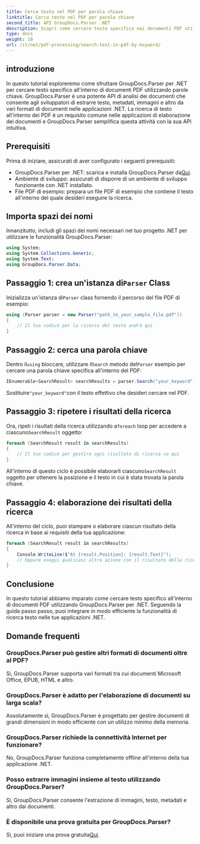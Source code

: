 ```yaml
---
title: Cerca testo nel PDF per parola chiave
linktitle: Cerca testo nel PDF per parola chiave
second_title: API GroupDocs.Parser .NET
description: Scopri come cercare testo specifico nei documenti PDF utilizzando GroupDocs.Parser per .NET. Integra in modo efficiente potenti funzionalità di ricerca di testo nel tuo .NET.
type: docs
weight: 18
url: /it/net/pdf-processing/search-text-in-pdf-by-keyword/
---
```

## introduzione
In questo tutorial esploreremo come sfruttare GroupDocs.Parser per .NET per cercare testo specifico all'interno di documenti PDF utilizzando parole chiave. GroupDocs.Parser è una potente API di analisi dei documenti che consente agli sviluppatori di estrarre testo, metadati, immagini e altro da vari formati di documenti nelle applicazioni .NET. La ricerca di testo all'interno dei PDF è un requisito comune nelle applicazioni di elaborazione dei documenti e GroupDocs.Parser semplifica questa attività con la sua API intuitiva.
## Prerequisiti
Prima di iniziare, assicurati di aver configurato i seguenti prerequisiti:
-  GroupDocs.Parser per .NET: scarica e installa GroupDocs.Parser da[Qui](https://releases.groupdocs.com/parser/net/).
- Ambiente di sviluppo: assicurati di disporre di un ambiente di sviluppo funzionante con .NET installato.
- File PDF di esempio: prepara un file PDF di esempio che contiene il testo all'interno del quale desideri eseguire la ricerca.

## Importa spazi dei nomi
Innanzitutto, includi gli spazi dei nomi necessari nel tuo progetto .NET per utilizzare le funzionalità GroupDocs.Parser:
```csharp
using System;
using System.Collections.Generic;
using System.Text;
using GroupDocs.Parser.Data;
```
##  Passaggio 1: crea un'istanza di`Parser` Class
 Inizializza un'istanza di`Parser` class fornendo il percorso del file PDF di esempio:
```csharp
using (Parser parser = new Parser("path_to_your_sample_file.pdf"))
{
    // Il tuo codice per la ricerca del testo andrà qui
}
```
## Passaggio 2: cerca una parola chiave
 Dentro il`using` bloccare, utilizzare il`Search` metodo del`Parser` esempio per cercare una parola chiave specifica all'interno del PDF:
```csharp
IEnumerable<SearchResult> searchResults = parser.Search("your_keyword");
```
 Sostituire`"your_keyword"`con il testo effettivo che desideri cercare nel PDF.
## Passaggio 3: ripetere i risultati della ricerca
 Ora, ripeti i risultati della ricerca utilizzando a`foreach` loop per accedere a ciascuno`SearchResult` oggetto:
```csharp
foreach (SearchResult result in searchResults)
{
    // Il tuo codice per gestire ogni risultato di ricerca va qui
}
```
 All'interno di questo ciclo è possibile elaborarli ciascuno`SearchResult` oggetto per ottenere la posizione e il testo in cui è stata trovata la parola chiave.
## Passaggio 4: elaborazione dei risultati della ricerca
All'interno del ciclo, puoi stampare o elaborare ciascun risultato della ricerca in base ai requisiti della tua applicazione:
```csharp
foreach (SearchResult result in searchResults)
{
    Console.WriteLine($"At {result.Position}: {result.Text}");
    // Oppure esegui qualsiasi altra azione con il risultato della ricerca
}
```

## Conclusione
In questo tutorial abbiamo imparato come cercare testo specifico all'interno di documenti PDF utilizzando GroupDocs.Parser per .NET. Seguendo la guida passo passo, puoi integrare in modo efficiente la funzionalità di ricerca testo nelle tue applicazioni .NET.

## Domande frequenti
### GroupDocs.Parser può gestire altri formati di documenti oltre al PDF?
Sì, GroupDocs.Parser supporta vari formati tra cui documenti Microsoft Office, EPUB, HTML e altro.
### GroupDocs.Parser è adatto per l'elaborazione di documenti su larga scala?
Assolutamente sì, GroupDocs.Parser è progettato per gestire documenti di grandi dimensioni in modo efficiente con un utilizzo minimo della memoria.
### GroupDocs.Parser richiede la connettività Internet per funzionare?
No, GroupDocs.Parser funziona completamente offline all'interno della tua applicazione .NET.
### Posso estrarre immagini insieme al testo utilizzando GroupDocs.Parser?
Sì, GroupDocs.Parser consente l'estrazione di immagini, testo, metadati e altro dai documenti.
### È disponibile una prova gratuita per GroupDocs.Parser?
 Sì, puoi iniziare una prova gratuita[Qui](https://releases.groupdocs.com/).